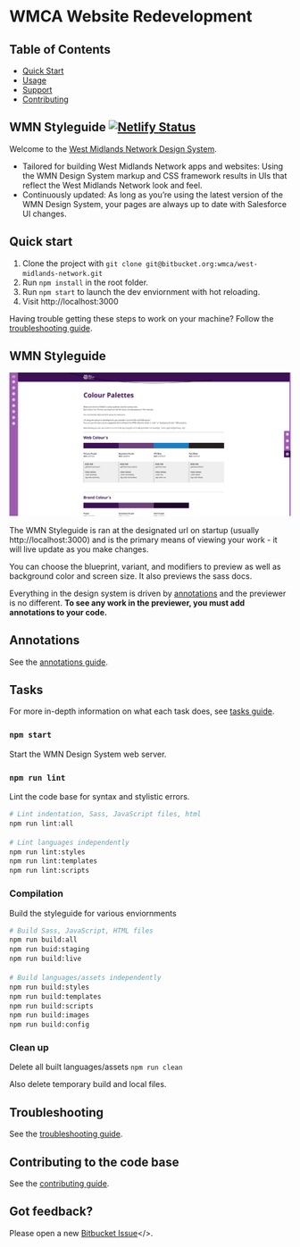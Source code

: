# WMCA Website Redevelopment

## Table of Contents

- [Quick Start](#quick-start)
- [Usage](#usage)
- [Support](#support)
- [Contributing](#contributing)

## WMN Styleguide [![Netlify Status](https://api.netlify.com/api/v1/badges/dff99875-8f09-42b9-bb99-3a43f8c0e697/deploy-status)](https://app.netlify.com/sites/wmca/deploys)

Welcome to the [West Midlands Network Design System](https://wmnetwork.netlify.com/).

- Tailored for building West Midlands Network apps and websites: Using the WMN Design System markup and CSS framework results in UIs that reflect the West Midlands Network look and feel.
- Continuously updated: As long as you’re using the latest version of the WMN Design System, your pages are always up to date with Salesforce UI changes.

## Quick start

1. Clone the project with `git clone git@bitbucket.org:wmca/west-midlands-network.git`
2. Run `npm install` in the root folder.
3. Run `npm start` to launch the dev enviornment with hot reloading.
4. Visit http://localhost:3000

Having trouble getting these steps to work on your machine? Follow the [troubleshooting guide](guidelines/TROUBLESHOOTING.md).

## WMN Styleguide

<img src="doc/preview.png" alt="previewer blueprint/variant/modifier selection" width="600px"/>

The WMN Styleguide is ran at the designated url on startup (usually http://localhost:3000) and is the primary means of viewing your work - it will live update as you make changes.

You can choose the blueprint, variant, and modifiers to preview as well as background color and screen size. It also previews the sass docs.

Everything in the design system is driven by [annotations](guidelines/ANNOTATIONS.md) and the previewer is no different. **To see any work in the previewer, you must add annotations to your code.**

## Annotations

See the <a href="guidelines/ANNOTATIONS.md">annotations guide</a>.

## Tasks

For more in-depth information on what each task does, see [tasks guide](doc/tasks.md).

### `npm start`

Start the WMN Design System web server.

### `npm run lint`

Lint the code base for syntax and stylistic errors.

```bash
# Lint indentation, Sass, JavaScript files, html
npm run lint:all

# Lint languages independently
npm run lint:styles
npm run lint:templates
npm run lint:scripts
```

### Compilation

Build the styleguide for various enviornments

```bash
# Build Sass, JavaScript, HTML files
npm run build:all
npm run buid:staging
npm run build:live

# Build languages/assets independently
npm run build:styles
npm run build:templates
npm run build:scripts
npm run build:images
npm run build:config
```

### Clean up

Delete all built languages/assets
`npm run clean`

Also delete temporary build and local files.

## Troubleshooting

See the [troubleshooting guide](doc/TROUBLESHOOTING.md)</a>.

## Contributing to the code base

See the <a href="CONTRIBUTING.md">contributing guide</a>.

## Got feedback?

Please open a new [Bitbucket Issue](https://bitbucket.org/wmca/west-midlands-network/issues?status=new&status=open)</>.
